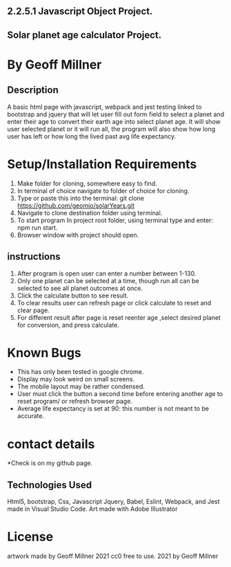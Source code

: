 ## 2.2.5.1 Javascript Object Project.

## Solar planet age calculator Project.

# By Geoff Millner

## Description

A basic html page with javascript, webpack and jest testing linked to bootstrap and jquery that will let user fill out form field to select a planet and enter their age to convert their earth age into select planet age. It will show user selected planet or it will run all, the program will also show how long user has left or how long the lived past avg life expectancy.
  
# Setup/Installation Requirements

1. Make folder for cloning, somewhere easy to find.
2. In terminal of choice navigate to folder of choice for cloning.
3. Type or paste this into the terminal: git clone https://github.com/geomio/solarYears.git
4. Navigate to clone destination folder using terminal.
5. To start program In project root folder, using terminal type and enter: npm run start.
6. Browser window with project should open.

## instructions

1. After program is open user can enter a number between 1-130.
2. Only one planet can be selected at a time, though run all can be selected to see all planet outcomes at once.
3. Click the calculate button to see result.
5. To clear results user can refresh page or click calculate to reset and clear page.
6. For different result after page is reset reenter age ,select desired planet for conversion, and press calculate.


# Known Bugs

* This has only been tested in google chrome.
* Display may look weird on small screens.
* The mobile layout may be rather condensed.
* User must click the button a second time before entering another age to reset program/ or refresh browser page.
* Average life expectancy is set at 90: this number is not meant to be accurate.


# contact details

  

*Check is on my github page.

  

## Technologies Used

  

 Html5, bootstrap, Css, Javascript Jquery, Babel, Eslint, Webpack, and Jest made in Visual Studio Code. Art made with Adobe Illustrator

  

# License

artwork made by Geoff Millner 2021
cc0 free to use. 2021 by Geoff Millner 